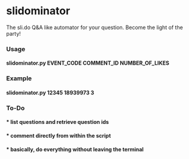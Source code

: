 # slidominator
The sli.do Q&amp;A like automator for your question. Become the light of the party!

### Usage
#### slidominator.py EVENT_CODE COMMENT_ID NUMBER_OF_LIKES

### Example
#### slidominator.py 12345 18939973 3

### To-Do
#### * list questions and retrieve question ids
#### * comment directly from within the script
#### * basically, do everything without leaving the terminal
